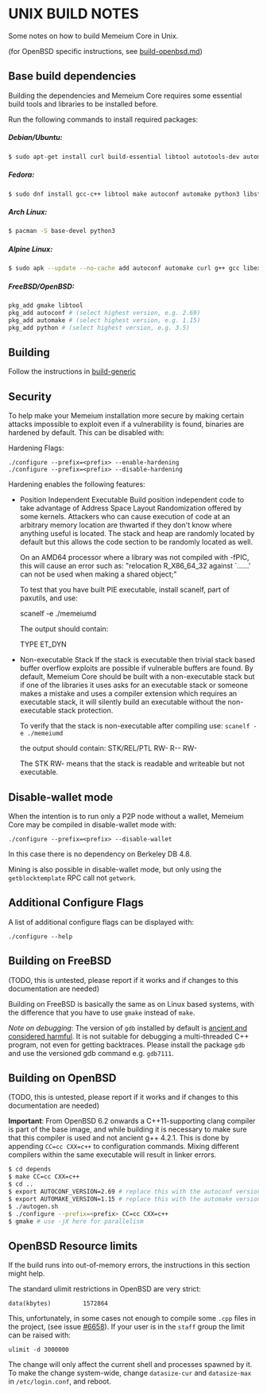 # UNIX BUILD NOTES

Some notes on how to build Memeium Core in Unix.

(for OpenBSD specific instructions, see [build-openbsd.md](build-openbsd.md))

## Base build dependencies

Building the dependencies and Memeium Core requires some essential build tools and libraries to be installed before.

Run the following commands to install required packages:

##### Debian/Ubuntu:

```bash
$ sudo apt-get install curl build-essential libtool autotools-dev automake pkg-config python3 bsdmainutils cmake
```

##### Fedora:

```bash
$ sudo dnf install gcc-c++ libtool make autoconf automake python3 libstdc++-static patch
```

##### Arch Linux:

```bash
$ pacman -S base-devel python3
```

##### Alpine Linux:

```sh
$ sudo apk --update --no-cache add autoconf automake curl g++ gcc libexecinfo-dev libexecinfo-static libtool make perl pkgconfig python3 patch linux-headers
```

##### FreeBSD/OpenBSD:

```bash
pkg_add gmake libtool
pkg_add autoconf # (select highest version, e.g. 2.69)
pkg_add automake # (select highest version, e.g. 1.15)
pkg_add python # (select highest version, e.g. 3.5)
```

## Building

Follow the instructions in [build-generic](build-generic.md)

## Security

To help make your Memeium installation more secure by making certain attacks impossible to
exploit even if a vulnerability is found, binaries are hardened by default.
This can be disabled with:

Hardening Flags:

    ./configure --prefix=<prefix> --enable-hardening
    ./configure --prefix=<prefix> --disable-hardening

Hardening enables the following features:

- Position Independent Executable
  Build position independent code to take advantage of Address Space Layout Randomization
  offered by some kernels. Attackers who can cause execution of code at an arbitrary memory
  location are thwarted if they don't know where anything useful is located.
  The stack and heap are randomly located by default but this allows the code section to be
  randomly located as well.

  On an AMD64 processor where a library was not compiled with -fPIC, this will cause an error
  such as: "relocation R_X86_64_32 against `......' can not be used when making a shared object;"

  To test that you have built PIE executable, install scanelf, part of paxutils, and use:

  scanelf -e ./memeiumd

  The output should contain:

  TYPE
  ET_DYN

- Non-executable Stack
  If the stack is executable then trivial stack based buffer overflow exploits are possible if
  vulnerable buffers are found. By default, Memeium Core should be built with a non-executable stack
  but if one of the libraries it uses asks for an executable stack or someone makes a mistake
  and uses a compiler extension which requires an executable stack, it will silently build an
  executable without the non-executable stack protection.

  To verify that the stack is non-executable after compiling use:
  `scanelf -e ./memeiumd`

  the output should contain:
  STK/REL/PTL
  RW- R-- RW-

  The STK RW- means that the stack is readable and writeable but not executable.

## Disable-wallet mode

When the intention is to run only a P2P node without a wallet, Memeium Core may be compiled in
disable-wallet mode with:

    ./configure --prefix=<prefix> --disable-wallet

In this case there is no dependency on Berkeley DB 4.8.

Mining is also possible in disable-wallet mode, but only using the `getblocktemplate` RPC
call not `getwork`.

## Additional Configure Flags

A list of additional configure flags can be displayed with:

    ./configure --help

## Building on FreeBSD

(TODO, this is untested, please report if it works and if changes to this documentation are needed)

Building on FreeBSD is basically the same as on Linux based systems, with the difference that you have to use `gmake`
instead of `make`.

_Note on debugging_: The version of `gdb` installed by default is [ancient and considered harmful](https://wiki.freebsd.org/GdbRetirement).
It is not suitable for debugging a multi-threaded C++ program, not even for getting backtraces. Please install the package `gdb` and
use the versioned gdb command e.g. `gdb7111`.

## Building on OpenBSD

(TODO, this is untested, please report if it works and if changes to this documentation are needed)

**Important**: From OpenBSD 6.2 onwards a C++11-supporting clang compiler is
part of the base image, and while building it is necessary to make sure that this
compiler is used and not ancient g++ 4.2.1. This is done by appending
`CC=cc CXX=c++` to configuration commands. Mixing different compilers
within the same executable will result in linker errors.

```bash
$ cd depends
$ make CC=cc CXX=c++
$ cd ..
$ export AUTOCONF_VERSION=2.69 # replace this with the autoconf version that you installed
$ export AUTOMAKE_VERSION=1.15 # replace this with the automake version that you installed
$ ./autogen.sh
$ ./configure --prefix=<prefix> CC=cc CXX=c++
$ gmake # use -jX here for parallelism
```

## OpenBSD Resource limits

If the build runs into out-of-memory errors, the instructions in this section
might help.

The standard ulimit restrictions in OpenBSD are very strict:

    data(kbytes)         1572864

This, unfortunately, in some cases not enough to compile some `.cpp` files in the project,
(see issue [#6658](https://github.com/bitcoin/bitcoin/issues/6658)).
If your user is in the `staff` group the limit can be raised with:

    ulimit -d 3000000

The change will only affect the current shell and processes spawned by it. To
make the change system-wide, change `datasize-cur` and `datasize-max` in
`/etc/login.conf`, and reboot.
